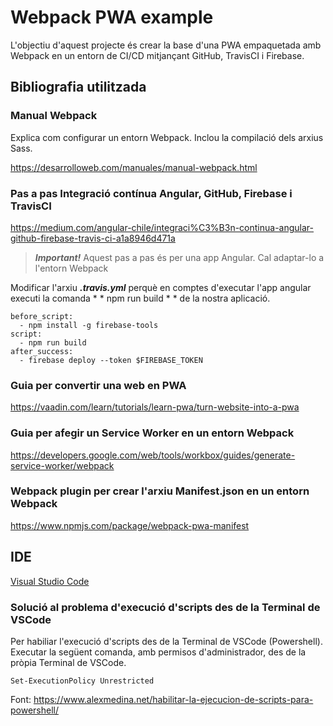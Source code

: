 # Webpack PWA example

L'objectiu d'aquest projecte és crear la base d'una PWA empaquetada amb Webpack en un entorn de CI/CD mitjançant GitHub, TravisCI i Firebase.

## Bibliografia utilitzada

### Manual Webpack 
Explica com configurar un entorn Webpack. Inclou la compilació dels arxius Sass.

https://desarrolloweb.com/manuales/manual-webpack.html

### Pas a pas Integració contínua Angular, GitHub, Firebase i TravisCI
https://medium.com/angular-chile/integraci%C3%B3n-continua-angular-github-firebase-travis-ci-a1a8946d471a

> ***Important!*** Aquest pas a pas és per una app Angular. Cal adaptar-lo a l'entorn Webpack

Modificar l'arxiu ***.travis.yml*** perquè en comptes d'executar l'app angular executi la comanda * * npm run build * * de la nostra aplicació. 
```
before_script:
  - npm install -g firebase-tools
script:
  - npm run build 
after_success:
  - firebase deploy --token $FIREBASE_TOKEN
```
### Guia per convertir una web en PWA
https://vaadin.com/learn/tutorials/learn-pwa/turn-website-into-a-pwa

### Guia per afegir un Service Worker en un entorn Webpack
https://developers.google.com/web/tools/workbox/guides/generate-service-worker/webpack

### Webpack plugin per crear l'arxiu Manifest.json en un entorn Webpack
https://www.npmjs.com/package/webpack-pwa-manifest


## IDE
[Visual Studio Code](https://code.visualstudio.com/)

### Solució al problema d'execució d'scripts des de la Terminal de VSCode
Per habiliar l'execució d'scripts des de la Terminal de VSCode (Powershell). Executar la següent comanda, amb permisos d'administrador, des de la pròpia Terminal de VSCode.
```
Set-ExecutionPolicy Unrestricted
```
Font: https://www.alexmedina.net/habilitar-la-ejecucion-de-scripts-para-powershell/


